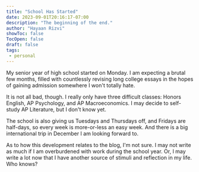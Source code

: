 ```yaml
---
title: "School Has Started"
date: 2023-09-01T20:16:17-07:00
description: "The beginning of the end."
author: "Hayaan Rizvi"
showToc: false
TocOpen: false
draft: false
tags:
 - personal
---
```


My senior year of high school started on Monday. I am expecting a brutal few months, filled with countlessly revising long college essays in the hopes of gaining admission somewhere I won't totally hate.

It is not all bad, though. I really only have three difficult classes: Honors English, AP Psychology, and AP Macroeconomics. I may decide to self-study AP Literature, but I don't know yet.

The school is also giving us Tuesdays and Thursdays off, and Fridays are half-days, so every week is more-or-less an easy week. And there is a big international trip in December I am looking forward to.

As to how this development relates to the blog, I'm not sure. I may not write as much if I am overburdened with work during the school year. Or, I may write a lot now that I have another source of stimuli and reflection in my life. Who knows?